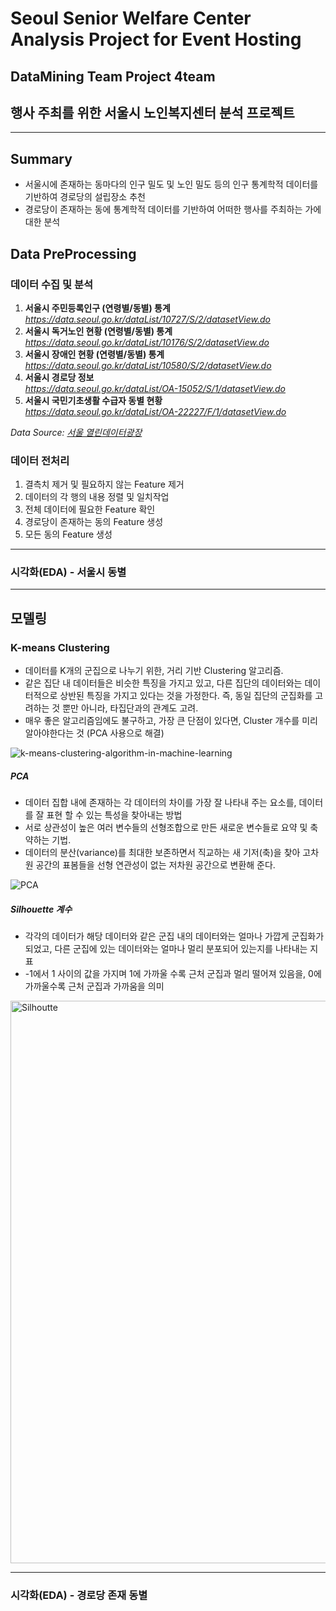 # Seoul Senior Welfare Center Analysis Project for Event Hosting

## DataMining Team Project 4team

## 행사 주최를 위한 서울시 노인복지센터 분석 프로젝트

---

## Summary
- 서울시에 존재하는 동마다의 인구 밀도 및 노인 밀도 등의 인구 통계학적 데이터를 기반하여 경로당의 설립장소 추천
- 경로당이 존재하는 동에 통계학적 데이터를 기반하여 어떠한 행사를 주최하는 가에 대한 분석

## Data PreProcessing
### 데이터 수집 및 분석
1. **서울시 주민등록인구 (연령별/동별) 통계**  
   *https://data.seoul.go.kr/dataList/10727/S/2/datasetView.do*
2. **서울시 독거노인 현황 (연령별/동별) 통계**  
   *https://data.seoul.go.kr/dataList/10176/S/2/datasetView.do*
3. **서울시 장애인 현황 (연령별/동별) 통계**  
   *https://data.seoul.go.kr/dataList/10580/S/2/datasetView.do*
4. **서울시 경로당 정보**  
   *https://data.seoul.go.kr/dataList/OA-15052/S/1/datasetView.do*
5. **서울시 국민기초생활 수급자 동별 현황**  
    *https://data.seoul.go.kr/dataList/OA-22227/F/1/datasetView.do*

*Data Source: [서울 열린데이터광장](https://data.seoul.go.kr/)*

### 데이터 전처리
1. 결측치 제거 및 필요하지 않는 Feature 제거
2. 데이터의 각 행의 내용 정렬 및 일치작업
3. 전체 데이터에 필요한 Feature 확인
4. 경로당이 존재하는 동의 Feature 생성
5. 모든 동의 Feature 생성

---

### 시각화(EDA) - 서울시 동별

---

## 모델링

### K-means Clustering
- 데이터를 K개의 군집으로 나누기 위한, 거리 기반 Clustering 알고리즘.
- 같은 집단 내 데이터들은 비슷한 특징을 가지고 있고, 다른 집단의 데이터와는 데이터적으로 상반된 특징을 가지고 있다는 것을 가정한다. 즉, 동일 집단의 군집화를 고려하는 것 뿐만 아니라, 타집단과의 관계도 고려.
- 매우 좋은 알고리즘임에도 불구하고, 가장 큰 단점이 있다면, Cluster 개수를 미리 알아야한다는 것 (PCA 사용으로 해결)

![k-means-clustering-algorithm-in-machine-learning](https://github.com/Kyle1113/DataMining_Project/assets/168116920/24b99b95-b08b-41a5-86db-f67d68b16c28)  

##### PCA
- 데이터 집합 내에 존재하는 각 데이터의 차이를 가장 잘 나타내 주는 요소를, 데이터를 잘 표현 할 수 있는 특성을 찾아내는 방법
- 서로 상관성이 높은 여러 변수들의 선형조합으로 만든 새로운 변수들로 요약 및 축약하는 기법.
- 데이터의 분산(variance)를 최대한 보존하면서 직교하는 새 기저(축)을 찾아 고차원 공간의 표봄들을 선형 연관성이 없는 저차원 공간으로 변환해 준다.

![PCA](https://github.com/Kyle1113/DataMining_Project/assets/168116920/fc54f5d2-6841-4059-b99f-26cc28168787)  

##### Silhouette 계수
- 각각의 데이터가 해당 데이터와 같은 군집 내의 데이터와는 얼마나 가깝게 군집화가 되었고, 다른 군집에 있는 데이터와는 얼마나 멀리 분포되어 있는지를 나타내는 지표
- -1에서 1 사이의 값을 가지며 1에 가까울 수록 근처 군집과 멀리 떨어져 있음을, 0에 가까울수록 근처 군집과 가까움을 의미

<img width="900" alt="Silhoutte" src="https://github.com/Kyle1113/DataMining_Project/assets/168116920/9ce5728d-664e-4480-aece-842955dd954c">

---

### 시각화(EDA) - 경로당 존재 동별
